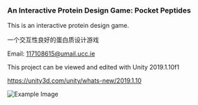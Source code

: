 ### An Interactive Protein Design Game: Pocket Peptides
This is an interactive protein design game. 

一个交互性良好的蛋白质设计游戏

Email: 117108615@umail.ucc.ie

This project can be viewed and edited with Unity 2019.1.10f1

https://unity3d.com/unity/whats-new/2019.1.10

![Example Image](aaaaaa.jpg)
